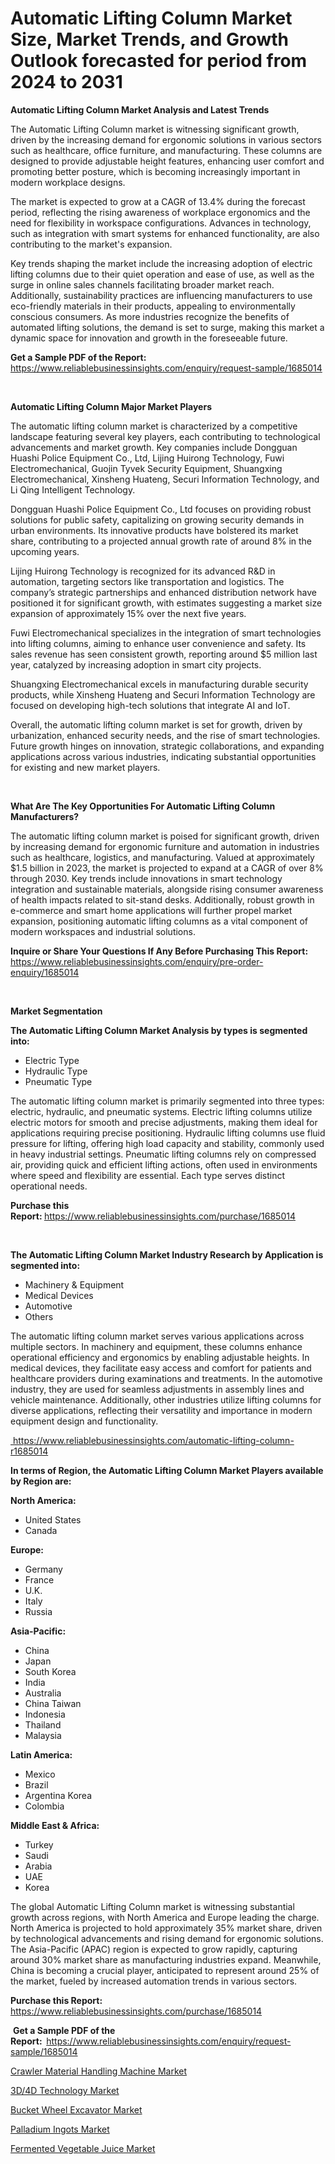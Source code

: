 <p><h1>Automatic Lifting Column Market Size, Market Trends, and Growth Outlook forecasted for period from 2024 to 2031</h1></p><p><strong>Automatic Lifting Column Market Analysis and Latest Trends</strong></p>
<p><p>The Automatic Lifting Column market is witnessing significant growth, driven by the increasing demand for ergonomic solutions in various sectors such as healthcare, office furniture, and manufacturing. These columns are designed to provide adjustable height features, enhancing user comfort and promoting better posture, which is becoming increasingly important in modern workplace designs. </p><p>The market is expected to grow at a CAGR of 13.4% during the forecast period, reflecting the rising awareness of workplace ergonomics and the need for flexibility in workspace configurations. Advances in technology, such as integration with smart systems for enhanced functionality, are also contributing to the market's expansion. </p><p>Key trends shaping the market include the increasing adoption of electric lifting columns due to their quiet operation and ease of use, as well as the surge in online sales channels facilitating broader market reach. Additionally, sustainability practices are influencing manufacturers to use eco-friendly materials in their products, appealing to environmentally conscious consumers. As more industries recognize the benefits of automated lifting solutions, the demand is set to surge, making this market a dynamic space for innovation and growth in the foreseeable future.</p></p>
<p><strong>Get a Sample PDF of the Report:&nbsp;</strong> <a href="https://www.reliablebusinessinsights.com/enquiry/request-sample/1685014?utm_campaign=60&utm_medium=2&utm_source=Github&utm_content=ia&utm_term=19102024&utm_id=automatic-lifting-column">https://www.reliablebusinessinsights.com/enquiry/request-sample/1685014</a></p>
<p>&nbsp;</p>
<p><strong>Automatic Lifting Column Major Market Players</strong></p>
<p><p>The automatic lifting column market is characterized by a competitive landscape featuring several key players, each contributing to technological advancements and market growth. Key companies include Dongguan Huashi Police Equipment Co., Ltd, Lijing Huirong Technology, Fuwi Electromechanical, Guojin Tyvek Security Equipment, Shuangxing Electromechanical, Xinsheng Huateng, Securi Information Technology, and Li Qing Intelligent Technology.</p><p>Dongguan Huashi Police Equipment Co., Ltd focuses on providing robust solutions for public safety, capitalizing on growing security demands in urban environments. Its innovative products have bolstered its market share, contributing to a projected annual growth rate of around 8% in the upcoming years.</p><p>Lijing Huirong Technology is recognized for its advanced R&D in automation, targeting sectors like transportation and logistics. The company’s strategic partnerships and enhanced distribution network have positioned it for significant growth, with estimates suggesting a market size expansion of approximately 15% over the next five years.</p><p>Fuwi Electromechanical specializes in the integration of smart technologies into lifting columns, aiming to enhance user convenience and safety. Its sales revenue has seen consistent growth, reporting around $5 million last year, catalyzed by increasing adoption in smart city projects.</p><p>Shuangxing Electromechanical excels in manufacturing durable security products, while Xinsheng Huateng and Securi Information Technology are focused on developing high-tech solutions that integrate AI and IoT.</p><p>Overall, the automatic lifting column market is set for growth, driven by urbanization, enhanced security needs, and the rise of smart technologies. Future growth hinges on innovation, strategic collaborations, and expanding applications across various industries, indicating substantial opportunities for existing and new market players.</p></p>
<p>&nbsp;</p>
<p><strong>What Are The Key Opportunities For Automatic Lifting Column Manufacturers?</strong></p>
<p><p>The automatic lifting column market is poised for significant growth, driven by increasing demand for ergonomic furniture and automation in industries such as healthcare, logistics, and manufacturing. Valued at approximately $1.5 billion in 2023, the market is projected to expand at a CAGR of over 8% through 2030. Key trends include innovations in smart technology integration and sustainable materials, alongside rising consumer awareness of health impacts related to sit-stand desks. Additionally, robust growth in e-commerce and smart home applications will further propel market expansion, positioning automatic lifting columns as a vital component of modern workspaces and industrial solutions.</p></p>
<p><strong>Inquire or Share Your Questions If Any Before Purchasing This Report:</strong> <a href="https://www.reliablebusinessinsights.com/enquiry/pre-order-enquiry/1685014?utm_campaign=60&utm_medium=2&utm_source=Github&utm_content=ia&utm_term=19102024&utm_id=automatic-lifting-column">https://www.reliablebusinessinsights.com/enquiry/pre-order-enquiry/1685014</a></p>
<p>&nbsp;</p>
<p><strong>Market Segmentation</strong></p>
<p><strong>The Automatic Lifting Column Market Analysis by types is segmented into:</strong></p>
<p><ul><li>Electric Type</li><li>Hydraulic Type</li><li>Pneumatic Type</li></ul></p>
<p><p>The automatic lifting column market is primarily segmented into three types: electric, hydraulic, and pneumatic systems. Electric lifting columns utilize electric motors for smooth and precise adjustments, making them ideal for applications requiring precise positioning. Hydraulic lifting columns use fluid pressure for lifting, offering high load capacity and stability, commonly used in heavy industrial settings. Pneumatic lifting columns rely on compressed air, providing quick and efficient lifting actions, often used in environments where speed and flexibility are essential. Each type serves distinct operational needs.</p></p>
<p><strong>Purchase this Report:&nbsp;</strong><a href="https://www.reliablebusinessinsights.com/purchase/1685014?utm_campaign=60&utm_medium=2&utm_source=Github&utm_content=ia&utm_term=19102024&utm_id=automatic-lifting-column">https://www.reliablebusinessinsights.com/purchase/1685014</a></p>
<p>&nbsp;</p>
<p><strong>The Automatic Lifting Column Market Industry Research by Application is segmented into:</strong></p>
<p><ul><li>Machinery & Equipment</li><li>Medical Devices</li><li>Automotive</li><li>Others</li></ul></p>
<p><p>The automatic lifting column market serves various applications across multiple sectors. In machinery and equipment, these columns enhance operational efficiency and ergonomics by enabling adjustable heights. In medical devices, they facilitate easy access and comfort for patients and healthcare providers during examinations and treatments. In the automotive industry, they are used for seamless adjustments in assembly lines and vehicle maintenance. Additionally, other industries utilize lifting columns for diverse applications, reflecting their versatility and importance in modern equipment design and functionality.</p></p>
<p><a href="https://www.reliablebusinessinsights.com/automatic-lifting-column-r1685014?utm_campaign=60&utm_medium=2&utm_source=Github&utm_content=ia&utm_term=19102024&utm_id=automatic-lifting-column">&nbsp;https://www.reliablebusinessinsights.com/automatic-lifting-column-r1685014</a></p>
<p><strong>In terms of Region, the Automatic Lifting Column Market Players available by Region are:</strong></p>
<p>
    <p> <strong> North America: </strong>
        <ul>
            <li>United States</li>
            <li>Canada</li>
        </ul>
        </p> 
    <p> <strong> Europe: </strong>
        <ul>
            <li>Germany</li>
            <li>France</li>
            <li>U.K.</li>
            <li>Italy</li>
            <li>Russia</li>
        </ul>
        </p> 
    <p> <strong> Asia-Pacific: </strong>
        <ul>
            <li>China</li>
            <li>Japan</li>
            <li>South Korea</li>
            <li>India</li>
            <li>Australia</li>
            <li>China Taiwan</li>
            <li>Indonesia</li>
            <li>Thailand</li>
            <li>Malaysia</li>
        </ul>
        </p> 
    <p> <strong> Latin America: </strong>
        <ul>
            <li>Mexico</li>
            <li>Brazil</li>
            <li>Argentina Korea</li>
            <li>Colombia</li>
        </ul>
        </p> 
    <p> <strong> Middle East & Africa: </strong>
        <ul>
            <li>Turkey</li>
            <li>Saudi</li>
            <li>Arabia</li>
            <li>UAE</li>
            <li>Korea</li>
        </ul>
    </p>
    </p>
<p><p>The global Automatic Lifting Column market is witnessing substantial growth across regions, with North America and Europe leading the charge. North America is projected to hold approximately 35% market share, driven by technological advancements and rising demand for ergonomic solutions. The Asia-Pacific (APAC) region is expected to grow rapidly, capturing around 30% market share as manufacturing industries expand. Meanwhile, China is becoming a crucial player, anticipated to represent around 25% of the market, fueled by increased automation trends in various sectors. </p></p>
<p><strong>Purchase this Report: </strong><a href="https://www.reliablebusinessinsights.com/purchase/1685014?utm_campaign=60&utm_medium=2&utm_source=Github&utm_content=ia&utm_term=19102024&utm_id=automatic-lifting-column">https://www.reliablebusinessinsights.com/purchase/1685014</a></p>
<p>&nbsp;<strong>Get a Sample PDF of the Report:&nbsp;&nbsp;</strong><a href="https://www.reliablebusinessinsights.com/enquiry/request-sample/1685014?utm_campaign=60&utm_medium=2&utm_source=Github&utm_content=ia&utm_term=19102024&utm_id=automatic-lifting-column">https://www.reliablebusinessinsights.com/enquiry/request-sample/1685014</a></p>
<p><strong></strong></p>
<p><p><a href="https://issuu.com/reportprime-2/docs/crawler-material-handling-machine-m_c6b663a6a5abea?utm_campaign=60&utm_medium=2&utm_source=Github&utm_content=ia&utm_term=19102024&utm_id=automatic-lifting-column">Crawler Material Handling Machine Market</a></p><p><a href="https://github.com/arnaudyclavinec/Market-Research-Report-List-1/blob/main/3d4d-technology-market.md?utm_campaign=60&utm_medium=2&utm_source=Github&utm_content=ia&utm_term=19102024&utm_id=automatic-lifting-column">3D/4D Technology Market</a></p><p><a href="https://issuu.com/reportprime-2/docs/bucket-wheel-excavator-market-size-_907b5ed0f875ac?utm_campaign=60&utm_medium=2&utm_source=Github&utm_content=ia&utm_term=19102024&utm_id=automatic-lifting-column">Bucket Wheel Excavator Market</a></p><p><a href="https://www.linkedin.com/pulse/palladium-ingots-market-trends-strategic-insights-2024--go9if?utm_campaign=60&utm_medium=2&utm_source=Github&utm_content=ia&utm_term=19102024&utm_id=automatic-lifting-column">Palladium Ingots Market</a></p><p><a href="https://github.com/liz10hnbracht/Market-Research-Report-List-1/blob/main/fermented-vegetable-juice-market.md?utm_campaign=60&utm_medium=2&utm_source=Github&utm_content=ia&utm_term=19102024&utm_id=automatic-lifting-column">Fermented Vegetable Juice Market</a></p></p>